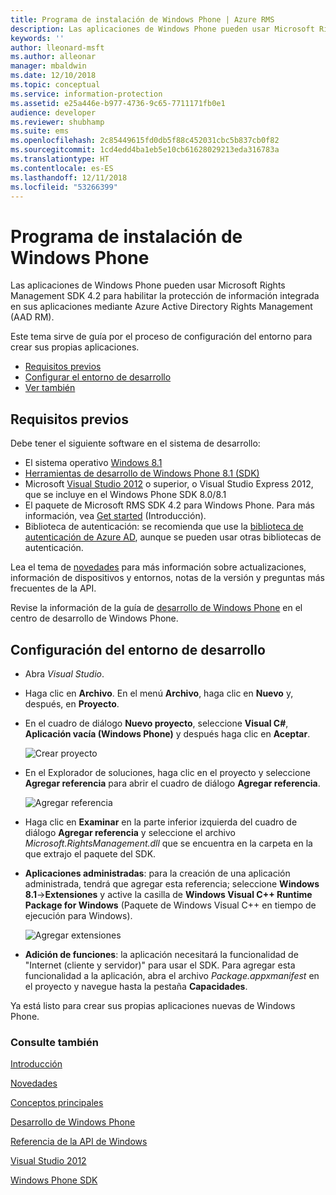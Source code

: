 ```yaml
---
title: Programa de instalación de Windows Phone | Azure RMS
description: Las aplicaciones de Windows Phone pueden usar Microsoft Rights Management SDK 4.2 para habilitar la protección de información integrada en la aplicación.
keywords: ''
author: lleonard-msft
ms.author: alleonar
manager: mbaldwin
ms.date: 12/10/2018
ms.topic: conceptual
ms.service: information-protection
ms.assetid: e25a446e-b977-4736-9c65-7711171fb0e1
audience: developer
ms.reviewer: shubhamp
ms.suite: ems
ms.openlocfilehash: 2c85449615fd0db5f88c452031cbc5b837cb0f82
ms.sourcegitcommit: 1cd4edd4ba1eb5e10cb61628029213eda316783a
ms.translationtype: HT
ms.contentlocale: es-ES
ms.lasthandoff: 12/11/2018
ms.locfileid: "53266399"
---
```

# <a name="windows-phone-setup"></a>Programa de instalación de Windows Phone


Las aplicaciones de Windows Phone pueden usar Microsoft Rights Management SDK 4.2 para habilitar la protección de información integrada en sus aplicaciones mediante Azure Active Directory Rights Management (AAD RM).

Este tema sirve de guía por el proceso de configuración del entorno para crear sus propias aplicaciones.

-   [Requisitos previos](#prerequisites)
-   [Configurar el entorno de desarrollo](#configuring-your-development-environment)
-   [Ver también](#see-also)

## <a name="prerequisites"></a>Requisitos previos


Debe tener el siguiente software en el sistema de desarrollo:

-   El sistema operativo [Windows 8.1](https://windows.microsoft.com/windows-8/meet)
-   [Herramientas de desarrollo de Windows Phone 8.1 (SDK)](https://developer.microsoft.com/windows/downloads/sdk-archive)
-   Microsoft [Visual Studio 2012](https://visualstudio.microsoft.com/vs/older-downloads/) o superior, o Visual Studio Express 2012, que se incluye en el Windows Phone SDK 8.0/8.1
-   El paquete de Microsoft RMS SDK 4.2 para Windows Phone. Para más información, vea [Get started](get-started.md) (Introducción).
-   Biblioteca de autenticación: se recomienda que use la [biblioteca de autenticación de Azure AD](https://msdn.microsoft.com/library/jj573266.aspx), aunque se pueden usar otras bibliotecas de autenticación.

Lea el tema de [novedades](release-notes.md) para más información sobre actualizaciones, información de dispositivos y entornos, notas de la versión y preguntas más frecuentes de la API.

Revise la información de la guía de [desarrollo de Windows Phone](https://msdn.microsoft.com/library/windowsphone/develop/ff402535.aspx) en el centro de desarrollo de Windows Phone.

## <a name="configuring-your-development-environment"></a>Configuración del entorno de desarrollo


-   Abra *Visual Studio*.
-   Haga clic en **Archivo**. En el menú **Archivo**, haga clic en **Nuevo** y, después, en **Proyecto**.
-   En el cuadro de diálogo **Nuevo proyecto**, seleccione **Visual C\#**, **Aplicación vacía (Windows Phone)** y después haga clic en **Aceptar**.

    ![Crear proyecto](../media/wpsetup-newproj.png)

-   En el Explorador de soluciones, haga clic en el proyecto y seleccione **Agregar referencia** para abrir el cuadro de diálogo **Agregar referencia**.

    ![Agregar referencia](../media/wpsetup-addref.png)

-   Haga clic en **Examinar** en la parte inferior izquierda del cuadro de diálogo **Agregar referencia** y seleccione el archivo *Microsoft.RightsManagement.dll* que se encuentra en la carpeta en la que extrajo el paquete del SDK.
-   **Aplicaciones administradas**: para la creación de una aplicación administrada, tendrá que agregar esta referencia; seleccione **Windows 8.1**-&gt;**Extensiones** y active la casilla de **Windows Visual C++ Runtime Package for Windows** (Paquete de Windows Visual C++ en tiempo de ejecución para Windows).

    ![Agregar extensiones](../media/wpsetup-refmngr.png)

-   **Adición de funciones**: la aplicación necesitará la funcionalidad de "Internet (cliente y servidor)" para usar el SDK. Para agregar esta funcionalidad a la aplicación, abra el archivo *Package.appxmanifest* en el proyecto y navegue hasta la pestaña **Capacidades**.

Ya está listo para crear sus propias aplicaciones nuevas de Windows Phone.

### <a name="see-also"></a>Consulte también

[Introducción](get-started.md)

[Novedades](release-notes.md)

[Conceptos principales](core-concepts.md)

[Desarrollo de Windows Phone](https://msdn.microsoft.com/library/windowsphone/develop/ff402535.aspx)

[Referencia de la API de Windows](https://msdn.microsoft.com/library/dn891914.aspx)

[Visual Studio 2012](https://visualstudio.microsoft.com/vs/older-downloads/)

[Windows Phone SDK](https://developer.microsoft.com/windows/downloads/sdk-archive)
